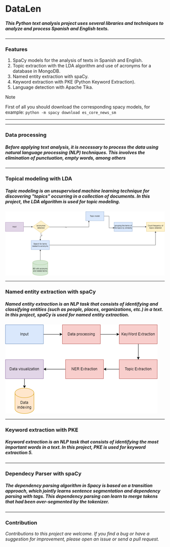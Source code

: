 # DataLen

#####  This Python text analysis project uses several libraries and techniques to analyze and process Spanish and English texts.

* * *

### Features
1. SpaCy models for the analysis of texts in Spanish and English.
1. Topic extraction with the LDA algorithm and use of acronyms for a database in MongoDB.
1. Named entity extraction with spaCy.
1. Keyword extraction with PKE (Python Keyword Extraction).
1. Language detection with Apache Tika.

> [!NOTE]
> First of all you should download the corresponding spacy models, for example:
> `python -m spacy download es_core_news_sm`
* * *
---
### Data processing
##### **Before applying text analysis, it is necessary to process the data using natural language processing (NLP) techniques. This involves the elimination of punctuation, empty words, among others**
- - -

### Topical modeling with LDA
##### **Topic modeling is an unsupervised machine learning technique for discovering "topics" occurring in a collection of documents. In this project, the LDA algorithm is used for topic modeling.**
![TopicWorkFlow.png](https://github.com/adrian9906/DataLen/blob/main/TopicWorkFlow.png?raw=true)


---
### Named entity extraction with spaCy
##### **Named entity extraction is an NLP task that consists of identifying and classifying entities (such as people, places, organizations, etc.) in a text. In this project, spaCy is used for named entity extraction.**
![NerWorkFlow.png](https://github.com/adrian9906/DataLen/blob/main/NerWorkFlow.png?raw=true)

---
### Keyword extraction with PKE
##### **Keyword extraction is an NLP task that consists of identifying the most important words in a text. In this project, PKE is used for keyword extraction 5.**
---
### Dependecy Parser with spaCy
##### **The dependency parsing algorithm in Spacy is based on a transition approach, which jointly learns sentence segmentation and dependency parsing with tags. This dependency parsing can learn to merge tokens that had been over-segmented by the tokenizer.**

***
### Contribution
*Contributions to this project are welcome. If you find a bug or have a suggestion for improvement, please open an issue or send a pull request.*
